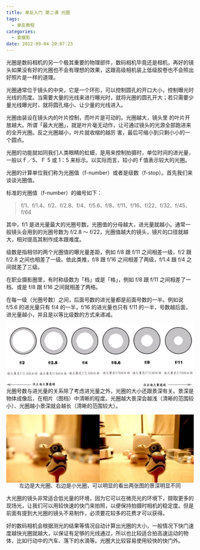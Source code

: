 ```yaml
---
title: 单反入门 第二课 光圈
tags:
  - 单反教程
categories:
  - 爱摄影
date: 2012-09-04 20:07:23
---
```


光圈是数码相机的另一个极其重要的物理部件，数码相机毕竟还是相机，再好的镜头如果没有好的光圈也不会有理想的效果，这跟高级相机装上低级胶卷也不会照出好照片是一样的道理。

光圈通常位于镜头的中央，它是一个环形，可以控制圆孔的开口大小，控制曝光时光线的亮度。当需要大量的光线来进行曝光时，就将光圈的圆孔开大；若只需要少量光线曝光时，就将圆孔缩小、让少量的光线进入。

光圈由装设在镜头内的叶片控制，而叶片是可动的。光圈越大，镜头里 的叶片开放越大。所谓「最大光圈」，就是叶片毫无动作，让可通过镜头的光源全部跑进来的全开光圈。反之光圈越小，叶片就收缩的越厉 害，最后可缩小到只剩小小的一个圆点。

光圈的功能就如同我们人类眼睛的虹蟆，是用来控制拍摄时，单位时间的进光量，一般以ｆ／5、Ｆ 5 或 1：5 来标示。以实际而言，较小的ｆ值表示较大的光圈。

光圈的计算单位我们称为光圈值（f-number）或者是级数（f-stop）。首先我们来谈谈光圈值。

标准的光圈值（f-number）的编号如下：

> f/1、f/1.4、f/2、f/2.8、f/4、f/5.6、f/8、f/11、f/16、f/22、f/32、f/45、f/64

其中，f/1 是进光量最大的光圈号数，光圈值的分母越大，进光量就越小。通常一般镜头会用到的光圈号数为 f/2.8 ～ f/22，光圈值越大的镜头，镜片的口径就越大，相对提高其制作成本跟难度。

级数是指相邻的两个光圈值的曝光量差距，例如 f/8 跟 f/11 之间相差一级，f/2 跟 f/2.8 之间也相差了一级。依此类推，f/8 跟 f/16 之间相差了两级，f/1.4 跟 f/4 之间就差了三级。

在职业摄影圈里，有时称级数为「档」或是「格」，例如 f/8 跟 f/11 之间相差了一档、或是 f/8 跟 f/16 之间就相差了两格。

在每一级（光圈号数）之间，后面号数的进光量都是前面号数的一半。例如说 f/5.6 的进光量只有 f/4 的一半，f/16 的进光量也只有 f/11 的一半，号数越后面，进光量越小，并且是以等比级数的方式来递减。

![](/images/SLR_second1.jpg)<p style="line-height: initial; margin-top: -20px;">光圈号数与进光量的关系除了考虑进光量之外，光圈的大小还跟景深有关。景深是物体成像后，在相片（图档）中清晰的程度。光圈越大景深会越浅（清晰的范围较小）、光圈越小景深就会越长（清晰的范围较大）。</p>

![](/images/SLR_second2.jpg)<p align="center" style="line-height: initial; margin-top: -20px;">左边是大光圈、右边是小光圈，可以明显的看出两张图的景深明显不同</p>

大光圈的镜头非常适合低光量的环境，因为它可以在微亮光的环境下，撷取更多的现场光，让我们可以用较快速的快门来拍照，以便保持拍摄时相机的稳定度。但是前面有提到大光圈的镜头不易制作，必须要花较多的花费才可以获得。

好的数码相机会根据测光的结果等情况自动计算出光圈的大小，一般情况下快门速度越快光圈就越大，以保证有足够的光线通过，所以也比较适合拍高速运动的物体，比如行动中的汽车、落下的水滴等。光圈大比较容易使用较快的快门外。
